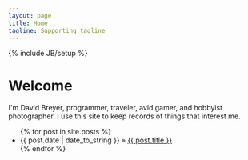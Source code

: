 ```yaml
---
layout: page
title: Home
tagline: Supporting tagline
---
```

{% include JB/setup %}

<h1 class="emphnext">Welcome</h1>

I'm David Breyer, programmer, traveler, avid gamer, and hobbyist photographer. I 
use this site to keep records of things that interest me.

<ul class="posts">
  {% for post in site.posts %}
    <li><span>{{ post.date | date_to_string }}</span> &raquo; <a href="{{ BASE_PATH }}{{ post.url }}">{{ post.title }}</a></li>
  {% endfor %}
</ul>
